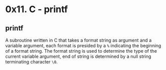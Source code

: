 # 0x11. C - printf

## printf 
 A subroutine written in C that takes a format string as argument and a variable argument,
 each format is presided by a `%` indicating the beginning of a format string. The format
 string is used to determine the type of the current variable argument, end of string is 
 determined by a null string terminating character `\0`.

